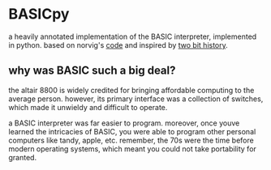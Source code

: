 # BASICpy
a heavily annotated implementation of the BASIC interpreter, implemented in python. based on norvig's [code](https://github.com/norvig/pytudes/blob/master/ipynb/BASIC.ipynb) and inspired by [two bit history](https://twobithistory.org/2018/09/02/learning-basic.html).

## why was BASIC such a big deal?
the altair 8800 is widely credited for bringing affordable computing to the average person. however, its primary interface was a collection of switches, which made it unwieldy and difficult to operate. 

a BASIC interpreter was far easier to program. moreover, once youve learned the intricacies of BASIC, you were able to program other personal computers like tandy, apple, etc. remember, the 70s were the time before modern operating systems, which meant you could not take portability for granted.